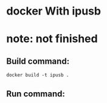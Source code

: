 # docker With ipusb
# note: not finished
## Build command:
`docker build -t ipusb .`
## Run command:

